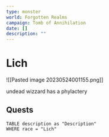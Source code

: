 ```yaml
---
type: monster
world: Forgotten Realms
campaign: Tomb of Annihilation
date: []
description: ""
---
```


# Lich

![[Pasted image 20230524001155.png]]

undead wizzard
has a phylactery




## Quests
```dataview
TABLE description as "Description"
WHERE race = "Lich"	
```